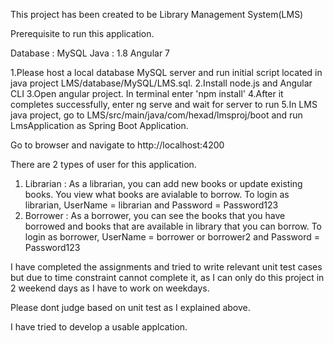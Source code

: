This project has been created to be Library Management System(LMS)

Prerequisite to run this application.

Database : MySQL
Java : 1.8
Angular 7

1.Please host a local database MySQL server and run initial script located in java project LMS/database/MySQL/LMS.sql. 
2.Install node.js and Angular CLI
3.Open angular project. In terminal enter 'npm install'
4.After it completes successfully, enter ng serve and wait for server to run
5.In LMS java project, go to LMS/src/main/java/com/hexad/lmsproj/boot and run LmsApplication as Spring Boot Application.

Go to browser and navigate to http://localhost:4200

There are 2 types of user for this application.

1. Librarian : 
	As a librarian, you can add new books or update existing books. You view what books are avialable to borrow.
	To login as librarian, UserName = librarian and Password = Password123
2. Borrower : 
	As a borrower, you can see the books that you have borrowed and books that are available in library that you can borrow.
	To login as borrower, UserName = borrower or borrower2 and Password = Password123

I have completed the assignments and tried to write relevant unit test cases but due to time constraint cannot complete it,
as I can only do this project in 2 weekend days as I have to work on weekdays. 

Please dont judge based on unit test as I explained above. 

I have tried to develop a usable applcation.



 